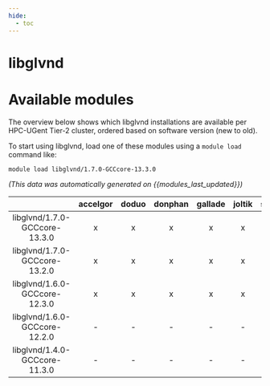 ```yaml
---
hide:
  - toc
---
```


libglvnd
========

# Available modules


The overview below shows which libglvnd installations are available per HPC-UGent Tier-2 cluster, ordered based on software version (new to old).

To start using libglvnd, load one of these modules using a `module load` command like:

```shell
module load libglvnd/1.7.0-GCCcore-13.3.0
```

*(This data was automatically generated on {{modules_last_updated}})*  

| |accelgor|doduo|donphan|gallade|joltik|shinx|
| :---: | :---: | :---: | :---: | :---: | :---: | :---: |
|libglvnd/1.7.0-GCCcore-13.3.0|x|x|x|x|x|x|
|libglvnd/1.7.0-GCCcore-13.2.0|x|x|x|x|x|x|
|libglvnd/1.6.0-GCCcore-12.3.0|x|x|x|x|x|x|
|libglvnd/1.6.0-GCCcore-12.2.0|-|-|-|-|-|x|
|libglvnd/1.4.0-GCCcore-11.3.0|-|-|-|-|-|x|
